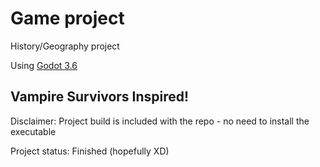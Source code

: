 # Game project
History/Geography project

Using [Godot 3.6](https://godotengine.org)

## Vampire Survivors Inspired!
Disclaimer: Project build is included with the repo - no need to install the executable

Project status: Finished (hopefully XD)
